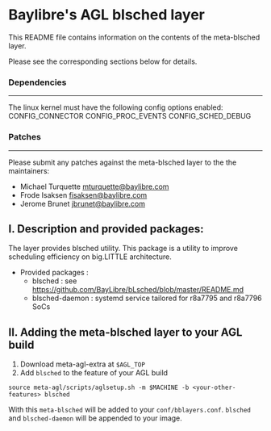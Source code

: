 # Baylibre's AGL blsched layer

This README file contains information on the contents of the
meta-blsched layer.

Please see the corresponding sections below for details.

### Dependencies
-------------------------

The linux kernel must have the following config options enabled:
CONFIG_CONNECTOR
CONFIG_PROC_EVENTS
CONFIG_SCHED_DEBUG

### Patches
-----------

Please submit any patches against the meta-blsched layer to the
the maintainers:

* Michael Turquette <mturquette@baylibre.com>
* Frode Isaksen <fisaksen@baylibre.com>
* Jerome Brunet <jbrunet@baylibre.com>

## I. Description and provided packages:

The layer provides blsched utility. This package is a utility to improve scheduling efficiency on big.LITTLE architecture.

+ Provided packages :
	- blsched : see https://github.com/BayLibre/bLsched/blob/master/README.md
	- blsched-daemon : systemd service tailored for r8a7795 and r8a7796 SoCs

## II. Adding the meta-blsched layer to your AGL build

1. Download meta-agl-extra at `$AGL_TOP`
2. Add `blsched` to the feature of your AGL build<br>
```shell
source meta-agl/scripts/aglsetup.sh -m $MACHINE -b <your-other-features> blsched
```

With this `meta-blsched` will be added to your `conf/bblayers.conf`. `blsched` and `blsched-daemon` will be appended to your image.
